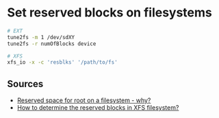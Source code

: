 # Set reserved blocks on filesystems

```sh
# EXT
tune2fs -m 1 /dev/sdXY
tune2fs -r numOfBlocks device

# XFS
xfs_io -x -c 'resblks' '/path/to/fs'
```

## Sources

- [Reserved space for root on a filesystem - why?]
- [How to determine the reserved blocks in XFS filesystem?]

<!--
  Reference
  ═╬═Time══
  -->

[how to determine the reserved blocks in xfs filesystem?]: https://lore.kernel.org/all/CAJtCNH2irjpu3T57XPHPXHZ0FXm7V-diaA4g3DtjAmcRV2xmWA@mail.gmail.com/T/
[reserved space for root on a filesystem - why?]: https://unix.stackexchange.com/questions/7950/reserved-space-for-root-on-a-filesystem-why
